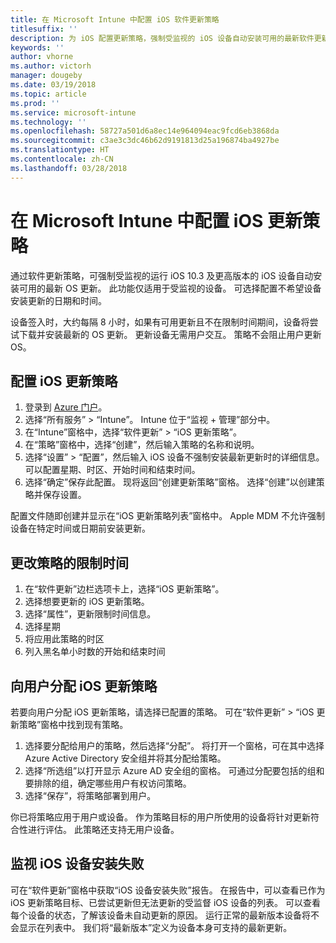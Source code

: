 ```yaml
---
title: 在 Microsoft Intune 中配置 iOS 软件更新策略
titlesuffix: ''
description: 为 iOS 配置更新策略，强制受监视的 iOS 设备自动安装可用的最新软件更新。
keywords: ''
author: vhorne
ms.author: victorh
manager: dougeby
ms.date: 03/19/2018
ms.topic: article
ms.prod: ''
ms.service: microsoft-intune
ms.technology: ''
ms.openlocfilehash: 58727a501d6a8ec14e964094eac9fcd6eb3868da
ms.sourcegitcommit: c3ae3c3dc46b62d9191813d25a196874ba4927be
ms.translationtype: HT
ms.contentlocale: zh-CN
ms.lasthandoff: 03/28/2018
---
```

# <a name="configure-ios-update-policies-in-microsoft-intune"></a>在 Microsoft Intune 中配置 iOS 更新策略

通过软件更新策略，可强制受监视的运行 iOS 10.3 及更高版本的 iOS 设备自动安装可用的最新 OS 更新。 此功能仅适用于受监视的设备。 可选择配置不希望设备安装更新的日期和时间。 

设备签入时，大约每隔 8 小时，如果有可用更新且不在限制时间期间，设备将尝试下载并安装最新的 OS 更新。 更新设备无需用户交互。 策略不会阻止用户更新 OS。

## <a name="configure-the-ios-update-policy"></a>配置 iOS 更新策略
1. 登录到 [Azure 门户](https://portal.azure.com)。
2. 选择“所有服务” > “Intune”。 Intune 位于“监视 + 管理”部分中。
3. 在“Intune”窗格中，选择“软件更新” > “iOS 更新策略”。
4. 在“策略”窗格中，选择“创建”，然后输入策略的名称和说明。
5. 选择“设置” > “配置”，然后输入 iOS 设备不强制安装最新更新时的详细信息。 可以配置星期、时区、开始时间和结束时间。
6. 选择“确定”保存此配置。 现将返回“创建更新策略”窗格。 选择“创建”以创建策略并保存设置。

配置文件随即创建并显示在“iOS 更新策略列表”窗格中。 Apple MDM 不允许强制设备在特定时间或日期前安装更新。 

## <a name="change-the-restricted-times-for-the-policy"></a>更改策略的限制时间

1.  在“软件更新”边栏选项卡上，选择“iOS 更新策略”。
2.  选择想要更新的 iOS 更新策略。
3.  选择“属性”，更新限制时间信息。
4.  选择星期
5.  将应用此策略的时区
6.  列入黑名单小时数的开始和结束时间

## <a name="assign-an-ios-update-policy-to-users"></a>向用户分配 iOS 更新策略

若要向用户分配 iOS 更新策略，请选择已配置的策略。 可在“软件更新” > “iOS 更新策略”窗格中找到现有策略。

1. 选择要分配给用户的策略，然后选择“分配”。 将打开一个窗格，可在其中选择 Azure Active Directory 安全组并将其分配给策略。
2. 选择“所选组”以打开显示 Azure AD 安全组的窗格。 可通过分配要包括的组和要排除的组，确定哪些用户有权访问策略。
3. 选择“保存”，将策略部署到用户。

你已将策略应用于用户或设备。 作为策略目标的用户所使用的设备将针对更新符合性进行评估。 此策略还支持无用户设备。

## <a name="monitor-ios-device-installation-failures"></a>监视 iOS 设备安装失败
<!-- 1352223 -->
可在“软件更新”窗格中获取“iOS 设备安装失败”报告。 在报告中，可以查看已作为 iOS 更新策略目标、已尝试更新但无法更新的受监督 iOS 设备的列表。 可以查看每个设备的状态，了解该设备未自动更新的原因。 运行正常的最新版本设备将不会显示在列表中。 我们将“最新版本”定义为设备本身可支持的最新更新。

